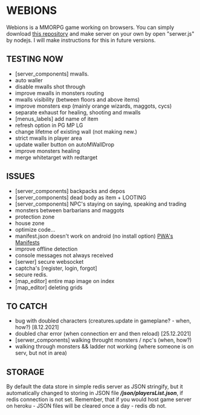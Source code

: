 # WEBIONS
  Webions is a MMORPG game working on browsers. 
  You can simply download [this repository](https://github.com/apietryga/webions2) and make server on your own by open "serwer.js" by nodejs. I will make instructions for this in future versions.
## TESTING NOW
  - [server_components] mwalls.
  - auto waller
  - disable mwalls shot through
  - improve mwalls in monsters routing
  - mwalls visibility (between floors and above items)
  - improve monsters exp (mainly orange wizards, maggots, cycs)
  - separate exhaust for healing, shooting and mwalls
  - [menus_labels] add name of item 
  - refresh option in PG MP LG
  - change lifetme of existing wall (not making new.)
  - strict mwalls in player area
  - update waller button on autoMWallDrop
  - improve monsters healing
  - merge whitetarget with redtarget
## ISSUES
  - [server_components] backpacks and depos
  - [server_components] dead body as item + LOOTING
  - [server_components] NPC's staying on saying, speaking and trading
  - monsters between barbarians and maggots
  - protection zone
  - house zone
  - optimize code...
  - manifest.json doesn't work on android (no install option) [PWA's Manifests](https://developer.mozilla.org/en-US/docs/Web/Progressive_web_apps/Installable_PWAs)
  - improve offline detection
  - console messages not always received 
  - [serwer] secure websocket
  - captcha's [register, login, forgot]
  - secure redis.
  - [map_editor] entire map image on index
  - [map_editor] deleting grids
## TO CATCH
  - bug with doubled characters (creatures.update in gameplane? - when, how?) [8.12.2021]
  - doubled char error (when connection err and then reload) [25.12.2021]
  - [serwer_components] walking throught monsters / npc's (when, how?)
  - walking through monsters && ladder not working (where someone is on serv, but not in area)
## STORAGE
  By default the data store in simple redis server as JSON stringify, but it automatically changed to storing in JSON file ***/json/playersList.json***, if redis connection is not set.
  Remember, that if you would host game server on heroku - JSON files will be cleared once a day - redis db not. 